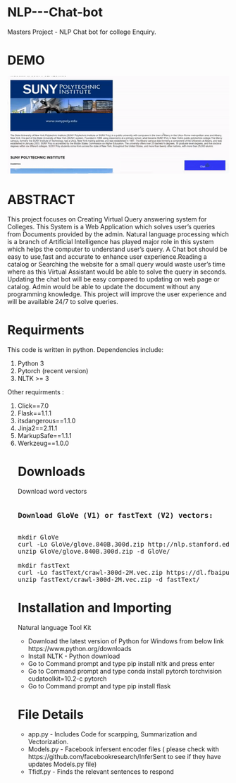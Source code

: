 # NLP---Chat-bot
Masters Project - NLP Chat bot for college Enquiry.
# DEMO
<img src="demo.gif" alt="">
<h1> ABSTRACT </h1>
<p> This project focuses on Creating Virtual Query answering system for Colleges. This
System is a Web Application which solves user’s queries from Documents provided by the
admin. Natural language processing which is a branch of Artificial Intelligence has played
major role in this system which helps the computer to understand user’s query. A Chat
bot should be easy to use,fast and accurate to enhance user experience.Reading a catalog
or Searching the website for a small query would waste user’s time where as this Virtual
Assistant would be able to solve the query in seconds. Updating the chat bot will be easy
compared to updating on web page or catalog. Admin would be able to update the document
without any programming knowledge. This project will improve the user experience and will
be available 24/7 to solve queries. </p>
<h1> Requirments </h1>
This code is written in python. Dependencies include:
<ol>
<li> Python 3 </li>
<li> Pytorch (recent version)</li>
<li> NLTK >= 3</li>
</ol>

Other requirments : 
<ol>
<li> Click==7.0</li>
<li>Flask==1.1.1</li>
<li>itsdangerous==1.1.0</li>
<li>Jinja2==2.11.1</li>
<li>MarkupSafe==1.1.1</li></li>
<li>Werkzeug==1.0.0</li>
<h1>Downloads </h1>
Download word vectors

<pre><h3>Download GloVe (V1) or fastText (V2) vectors:</h3>
mkdir GloVe
curl -Lo GloVe/glove.840B.300d.zip http://nlp.stanford.edu/data/glove.840B.300d.zip
unzip GloVe/glove.840B.300d.zip -d GloVe/

mkdir fastText
curl -Lo fastText/crawl-300d-2M.vec.zip https://dl.fbaipublicfiles.com/fasttext/vectors-english/crawl-300d-2M.vec.zip
unzip fastText/crawl-300d-2M.vec.zip -d fastText/</pre>
        
<h1>Installation and Importing </h1>
<p>Natural language Tool Kit</p>
<ul>
<li>Download the latest version of Python for Windows from below link https://www.python.org/downloads</li>
<li>Install NLTK - Python download</li>
<li>Go to Command prompt and type pip install nltk and press enter</li>
<li>Go to Command prompt and type conda install pytorch torchvision cudatoolkit=10.2-c pytorch</li>
<li>Go to Command prompt and type pip install flask</li>
 </ul>
<h1>File Details </h1>
<ul>
        <li>app.py - Includes Code for scarpping, Summarization and Vectorization. </li>
<li>Models.py - Facebook infersent encoder files ( please check with https://github.com/facebookresearch/InferSent  to see if they have updates Models.py file)</li>
        <li>Tfidf.py - Finds the relevant sentences to respond </li>
        </ul>
